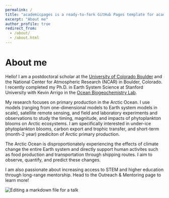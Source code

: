 ```yaml
---
permalink: /
title: "academicpages is a ready-to-fork GitHub Pages template for academic personal websites"
excerpt: "About me"
author_profile: true
redirect_from: 
  - /about/
  - /about.html
---
```



About me
======
Hello! I am a postdoctoral scholar at the [University of Colorado Boulder](https://www.colorado.edu/instaar/courtney-payne) and the National Center for Atmospheric Research (NCAR) in Boulder, Colorado. I recently completed my Ph.D. in Earth System Science at Stanford University with Kevin Arrigo in the [Ocean Biogeochemistry Lab](http://ocean.stanford.edu/).

My research focuses on primary production in the Arctic Ocean. I use models (ranging from one-dimensional models to Earth system models in scale), satellite remote sensing, and field and laboratory experiments and observations to study the timing, magnitude, and impacts of phytoplankton blooms on Arctic ecosystems. I am specifically interested in under-ice phytoplankton blooms, carbon export and trophic transfer, and short-term (month-2 year) prediciton of Arctic primary production.

The Arctic Ocean is disproportionately experiencing the effects of climate change the entire Earth system and directly support human activites such as food production and transportation through shipping routes. I aim to observe, quantify, and predict these changes.

I am also passionate about increasing access to STEM and higher education through long-range mentorship. Head to the Outreach & Mentoring page to learn more!

![Editing a markdown file for a talk](/images/editing-talk.png)
